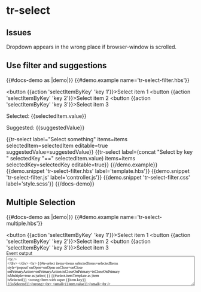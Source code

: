 # tr-select

## Issues

Dropdown appears in the wrong place if browser-window is scrolled.

## Use filter and suggestions

{{#docs-demo as |demo|}}
  {{#demo.example name='tr-select-filter.hbs'}}
    <div class="docu-options-block">
      <button {{action 'selectItemByKey' 'key 1'}}>Select item 1</button>
      <button {{action 'selectItemByKey' 'key 2'}}>Select item 2</button>
      <button {{action 'selectItemByKey' 'key 3'}}>Select item 3</button>
    </div>
    <p>Selected: {{selectedItem.value}}</p>
    <p>Suggested: {{suggestedValue}}</p>
    {{tr-select label="Select something" items=items selectedItem=selectedItem editable=true suggestedValue=suggestedValue}}
    {{tr-select 
        label=(concat "Select by key " selectedKey "==" selectedItem.value) 
        items=items selectedKey=selectedKey editable=true}}
  {{/demo.example}}
  {{demo.snippet 'tr-select-filter.hbs' label='template.hbs'}}
  {{demo.snippet 'tr-select-filter.js' label='controller.js'}}
  {{demo.snippet 'tr-select-filter.css' label='style.scss'}}
{{/docs-demo}}


## Multiple Selection

{{#docs-demo as |demo|}}
  {{#demo.example name='tr-select-multiple.hbs'}}
    <div class="docu-options-block">
      <button {{action 'selectItemByKey' 'key 1'}}>Select item 1</button>
      <button {{action 'selectItemByKey' 'key 2'}}>Select item 2</button>
      <button {{action 'selectItemByKey' 'key 3'}}>Select item 3</button>
      <br>
      <div>
        <small>Event output</small>
        <textarea value={{eventOutput}} style="font-family: Consolas; font-size: 10px; width: 100%; height: 80px;" />   
      </div>
    </div>
    <hr>
    {{#tr-select
        items=items 
        selectedItems=selectedItems 
        style='popout' 
        onOpen=onOpen
        onClose=onClose
        onPrimaryAction=onPrimaryAction
        isCloseOnPrimary=isCloseOnPrimary
        isMultiple=true as |select|
      }}
        {{#select.itemTemplate as |item isSelected|}}
            <strong>Item with super {{item.key}} {{isSelected}}</strong><br>
            <small>{{item.value}}</small>        
        {{/select.itemTemplate}}
    {{/tr-select}}
      <p>Selected: {{selectedItem.value}}</p>
  {{/demo.example}}
  {{demo.snippet 'tr-select-multiple.hbs' label='template.hbs'}}
  {{demo.snippet 'tr-select-multiple.js' label='controller.js'}}
  {{demo.snippet 'tr-select-editor-multiple.css' label='style.scss'}}
{{/docs-demo}}